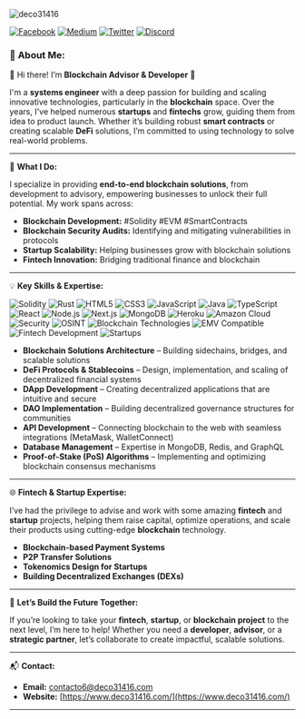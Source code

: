 ![deco31416](https://github.com/deco31416/deco31416/blob/main/public/Header.svg)


[![Facebook](https://img.shields.io/badge/Facebook-%231877F2.svg?style=for-the-badge&logo=Facebook&logoColor=white)](https://www.facebook.com/deco31416)
[![Medium](https://img.shields.io/badge/Medium-%2312100E.svg?style=for-the-badge&logo=medium&logoColor=white)](https://medium.com/@deco31416)
[![Twitter](https://img.shields.io/badge/Twitter-%231DA1F2.svg?style=for-the-badge&logo=Twitter&logoColor=white)](https://x.com/deco31416)
[![Discord](https://img.shields.io/badge/Discord-%235865F2.svg?style=for-the-badge&logo=Discord&logoColor=white)](https://discord.com/invite/4vwQFmd2)

### 🚀 **About Me:**

👋 Hi there! I’m **Blockchain Advisor & Developer** :blue_heart:

I'm a **systems engineer** with a deep passion for building and scaling innovative technologies, particularly in the **blockchain** space. Over the years, I've helped numerous **startups** and **fintechs** grow, guiding them from idea to product launch. Whether it’s building robust **smart contracts** or creating scalable **DeFi** solutions, I’m committed to using technology to solve real-world problems.

---

💼 **What I Do:**

I specialize in providing **end-to-end blockchain solutions**, from development to advisory, empowering businesses to unlock their full potential. My work spans across:

- **Blockchain Development:** #Solidity #EVM #SmartContracts  
- **Blockchain Security Audits:** Identifying and mitigating vulnerabilities in protocols  
- **Startup Scalability:** Helping businesses grow with blockchain solutions  
- **Fintech Innovation:** Bridging traditional finance and blockchain  

---

💡 **Key Skills & Expertise:**
<p>
  <img src="https://img.shields.io/badge/Solidity-e6e6e6?style=for-the-badge&logo=solidity&logoColor=black" alt="Solidity">
  <img src="https://img.shields.io/badge/Rust-000000?style=for-the-badge&logo=rust&logoColor=white" alt="Rust">
  <img src="https://img.shields.io/badge/HTML5-%23E34F26.svg?style=for-the-badge&logo=html5&logoColor=white" alt="HTML5">
<img src="https://img.shields.io/badge/CSS3-%231572B6.svg?style=for-the-badge&logo=css3&logoColor=white" alt="CSS3">
<img src="https://img.shields.io/badge/JavaScript-%23F7DF1E.svg?style=for-the-badge&logo=javascript&logoColor=black" alt="JavaScript">
<img src="https://img.shields.io/badge/Java-%23ED8B00.svg?style=for-the-badge&logo=java&logoColor=white" alt="Java">
  <img src="https://img.shields.io/badge/TypeScript-007ACC?style=for-the-badge&logo=typescript&logoColor=white" alt="TypeScript">
  <img src="https://img.shields.io/badge/React-61DAFB?style=for-the-badge&logo=react&logoColor=white" alt="React">
  <img src="https://img.shields.io/badge/Node.js-339933?style=for-the-badge&logo=node.js&logoColor=white" alt="Node.js">
  <img src="https://img.shields.io/badge/Next.js-000000?style=for-the-badge&logo=next.js&logoColor=white" alt="Next.js">
  <img src="https://img.shields.io/badge/MongoDB-47A248?style=for-the-badge&logo=mongodb&logoColor=white" alt="MongoDB">
  <img src="https://img.shields.io/badge/Heroku-430098?style=for-the-badge&logo=heroku&logoColor=white" alt="Heroku">
  <img src="https://img.shields.io/badge/Amazon%20Cloud-%23FF9900.svg?style=for-the-badge&logo=amazon-aws&logoColor=white" alt="Amazon Cloud">
  <img src="https://img.shields.io/badge/Security-%23FFD700.svg?style=for-the-badge&logo=security&logoColor=black" alt="Security">
  <img src="https://img.shields.io/badge/OSINT-008080?style=for-the-badge&logo=opensourceinitiative&logoColor=white" alt="OSINT">
  <img src="https://img.shields.io/badge/Blockchain-121D33?style=for-the-badge&logo=bitcoin&logoColor=F7931A" alt="Blockchain Technologies">
  <img src="https://img.shields.io/badge/EMV-Ethereum-%23646CFF?style=for-the-badge&logo=ethereum&logoColor=white" alt="EMV Compatible">
  <img src="https://img.shields.io/badge/Fintech-4CAF50?style=for-the-badge&logo=fintech&logoColor=white" alt="Fintech Development">
  <img src="https://img.shields.io/badge/Startups-%23FF4500?style=for-the-badge&logo=startups&logoColor=white" alt="Startups">
</p>

- **Blockchain Solutions Architecture** – Building sidechains, bridges, and scalable solutions
- **DeFi Protocols & Stablecoins** – Design, implementation, and scaling of decentralized financial systems
- **DApp Development** – Creating decentralized applications that are intuitive and secure
- **DAO Implementation** – Building decentralized governance structures for communities
- **API Development** – Connecting blockchain to the web with seamless integrations (MetaMask, WalletConnect)
- **Database Management** – Expertise in MongoDB, Redis, and GraphQL
- **Proof-of-Stake (PoS) Algorithms** – Implementing and optimizing blockchain consensus mechanisms

---

🌐 **Fintech & Startup Expertise:**

I’ve had the privilege to advise and work with some amazing **fintech** and **startup** projects, helping them raise capital, optimize operations, and scale their products using cutting-edge **blockchain** technology.

- **Blockchain-based Payment Systems**
- **P2P Transfer Solutions**
- **Tokenomics Design for Startups**
- **Building Decentralized Exchanges (DEXs)**

---

💬 **Let’s Build the Future Together:**

If you’re looking to take your **fintech**, **startup**, or **blockchain project** to the next level, I’m here to help! Whether you need a **developer**, **advisor**, or a **strategic partner**, let’s collaborate to create impactful, scalable solutions.

---

📬 **Contact:**
- **Email:** [contacto6@deco31416.com](mailto:deco31416@gmail.com)
- **Website:** [https://www.deco31416.com/](https://www.deco31416.com/)

---


